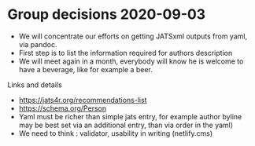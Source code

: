 # Group decisions 2020-09-03


- We will concentrate our efforts on getting JATSxml outputs from yaml, via pandoc.
- First step is to list the information required for authors description
- We will meet again in a month, everybody will know he is welcome to have a beverage, like for example a beer.


Links and details

- https://jats4r.org/recommendations-list
- https://schema.org/Person
- Yaml must be  richer than simple jats entry, for example author byline may be best set via an additional entry, than via order in the yaml)
- We need to think : validator, usability in writing (netlify.cms)
